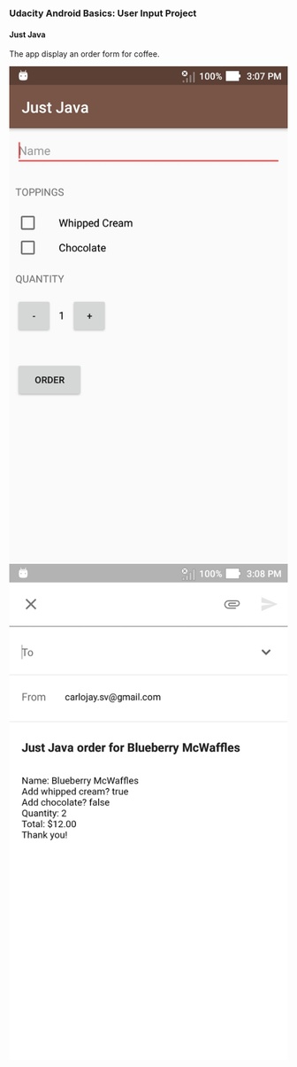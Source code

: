 ### Udacity Android Basics: User Input Project 
#### Just Java

The app display an order form for coffee.

![Screenshot 1](1.jpg)
![Screenshot 2](2.jpg)
